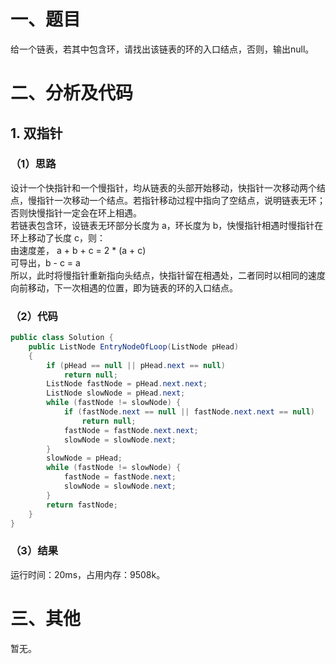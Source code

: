 # 一、题目
给一个链表，若其中包含环，请找出该链表的环的入口结点，否则，输出null。  
# 二、分析及代码
## 1. 双指针
### （1）思路
设计一个快指针和一个慢指针，均从链表的头部开始移动，快指针一次移动两个结点，慢指针一次移动一个结点。若指针移动过程中指向了空结点，说明链表无环；否则快慢指针一定会在环上相遇。  
若链表包含环，设链表无环部分长度为 a，环长度为 b，快慢指针相遇时慢指针在环上移动了长度 c，则：  
由速度差， a + b + c = 2 * (a + c)  
可导出，b - c = a  
所以，此时将慢指针重新指向头结点，快指针留在相遇处，二者同时以相同的速度向前移动，下一次相遇的位置，即为链表的环的入口结点。  
### （2）代码
```java
public class Solution {
    public ListNode EntryNodeOfLoop(ListNode pHead)
    {
        if (pHead == null || pHead.next == null)
            return null;
        ListNode fastNode = pHead.next.next;
        ListNode slowNode = pHead.next;
        while (fastNode != slowNode) {
            if (fastNode.next == null || fastNode.next.next == null)
                return null;
            fastNode = fastNode.next.next;
            slowNode = slowNode.next;
        }
        slowNode = pHead;
        while (fastNode != slowNode) {
            fastNode = fastNode.next;
            slowNode = slowNode.next;
        }
        return fastNode;
    }
}
```
### （3）结果
运行时间：20ms，占用内存：9508k。   
# 三、其他
暂无。  
